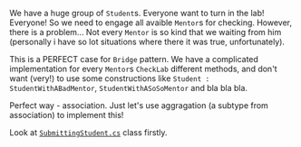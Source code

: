 We have a huge group of `Student`s. Everyone want to turn in the lab! Everyone! So we need to engage all avaible `Mentor`s for checking. However, there is a problem... Not every `Mentor` is so kind that we waiting from him (personally i have so lot situations where there it was true, unfortunately).

This is a PERFECT case for `Bridge` pattern. We have a complicated implementation for every `Mentor`s `CheckLab` different methods, and don't want (very!) to use some constructions like `Student : StudentWithABadMentor`, `StudentWithASoSoMentor` and bla bla bla.

Perfect way - association. Just let's use aggragation (a subtype from association) to implement this!

Look at [`SubmittingStudent.cs`]('SubmittingStudent.cs') class firstly.
